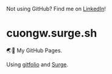 Not using GitHub? Find me on [LinkedIn](https://www.linkedin.com/in/cuong9/)!
# cuongw.surge.sh

🌏👻 My GitHub Pages.

Using [gitfolio](https://github.com/imfunniee/gitfolio) and [Surge](https://surge.sh/).
